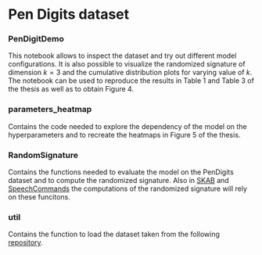 # Pen Digits dataset

### PenDigitDemo
This notebook allows to inspect the dataset and try out different model configurations. It is also possible to visualize the randomized signature of 
dimension $k=3$ and the cumulative distribution plots for varying value of $k$. The notebook can be used to reproduce the results in Table 1 and Table 3
of the thesis as well as to obtain Figure 4.

### parameters_heatmap
Contains the code needed to explore the dependency of the model on the hyperparameters and to recreate the heatmaps in Figure 5 of the thesis.

### RandomSignature
Contains the functions needed to evaluate the model on the PenDigits dataset and to compute the randomized signature. Also in [SKAB](https://github.com/emguzzi/MasterThesisDemo/tree/main/SKAB) and 
[SpeechCommands](https://github.com/emguzzi/MasterThesisDemo/tree/main/SpeechCommands) the computations of the randomized signature will rely on these funcitons.

### util
Contains the function to load the dataset taken from the following [repository](https://github.com/pafoster/conformance_distance_experiments_cochrane_et_al_2020).
